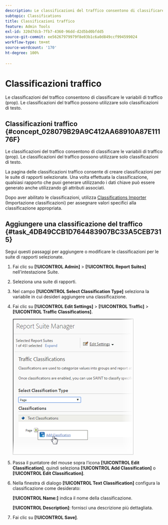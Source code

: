 ```yaml
---
description: Le classificazioni del traffico consentono di classificare le variabili di traffico (prop). Le classificazioni del traffico possono utilizzare solo classificazioni di testo.
subtopic: Classifications
title: Classificazioni traffico
feature: Admin Tools
exl-id: 320d7dcb-7fb7-4360-96dd-d2d5bd0bfdd5
source-git-commit: ee56267979979f8e03b1c6a0d849ccf994599024
workflow-type: tm+mt
source-wordcount: '170'
ht-degree: 100%

---
```


# Classificazioni traffico

Le classificazioni del traffico consentono di classificare le variabili di traffico (prop). Le classificazioni del traffico possono utilizzare solo classificazioni di testo.

## Classificazioni traffico {#concept_028079B29A9C412AA68910A87E11176F}

Le classificazioni del traffico consentono di classificare le variabili di traffico (prop). Le classificazioni del traffico possono utilizzare solo classificazioni di testo.

La pagina delle classificazioni traffico consente di creare classificazioni per le suite di rapporti selezionate. Una volta effettuata la classificazione, qualsiasi rapporto che puoi generare utilizzando i dati chiave può essere generato anche utilizzando gli attributi associati.

Dopo aver abilitato le classificazioni, utilizza [Classifications Importer](/help/components/classifications/importer/c-working-with-saint.md) (Importazione classificazioni) per assegnare valori specifici alla classificazione appropriata.

## Aggiungere una classificazione del traffico {#task_4DB49CCB1D764483907BC33A5CEB7315}

<!-- 

t_classification_add_traffic.xml

 -->

Segui questi passaggi per aggiungere o modificare le classificazioni per le suite di rapporti selezionate.

1. Fai clic su **[!UICONTROL Admin]** > **[!UICONTROL Report Suites]** nell’intestazione Suite.
1. Seleziona una suite di rapporti.
1. Nel campo **[!UICONTROL Select Classification Type]** seleziona la variabile in cui desideri aggiungere una classificazione.
1. Fai clic su **[!UICONTROL Edit Settings]** > **[!UICONTROL Traffic]** > **[!UICONTROL Traffic Classifications]**.

   ![Informazioni sul passaggio](../assets/traffic-classification.png)

1. Passa il puntatore del mouse sopra l’icona **[!UICONTROL Edit Classification]**, quindi seleziona **[!UICONTROL Add Classification]** o **[!UICONTROL Edit Classification]**.
1. Nella finestra di dialogo **[!UICONTROL Text Classification]** configura la classificazione come desiderato:

   **[!UICONTROL Name:]** indica il nome della classificazione.

   **[!UICONTROL Description]**: fornisci una descrizione più dettagliata.
1. Fai clic su **[!UICONTROL Save]**.
